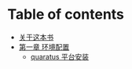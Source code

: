 # Table of contents

* [关于这本书]( README.md )
* [第一章 环境配置]( environment/environment.md )
	* [quaratus 平台安装]( environment/quartus.md )

